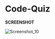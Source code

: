 # Code-Quiz

<b>SCREENSHOT</b>


![Screenshot_10](https://user-images.githubusercontent.com/66918031/90341198-ccbbeb00-dfba-11ea-8963-f10a2c1b7bde.png)
